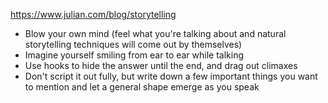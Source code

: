 https://www.julian.com/blog/storytelling
- Blow your own mind (feel what you're talking about and natural storytelling techniques will come out by themselves)
- Imagine yourself smiling from ear to ear while talking
- Use hooks to hide the answer until the end, and drag out climaxes
- Don't script it out fully, but write down a few important things you want to mention and let a general shape emerge as you speak
